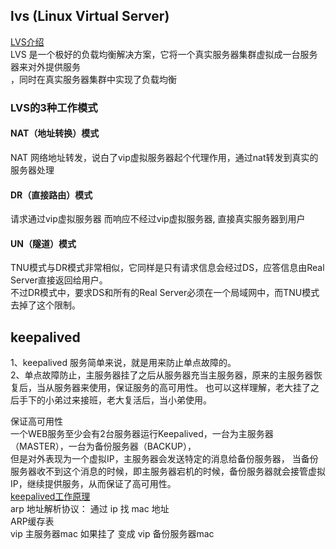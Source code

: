 ## lvs (Linux Virtual Server)  
[LVS介绍](https://blog.csdn.net/weixin_44006596/article/details/127981810)  
LVS 是一个极好的负载均衡解决方案，它将一个真实服务器集群虚拟成一台服务器来对外提供服务    
，同时在真实服务器集群中实现了负载均衡  
### LVS的3种工作模式  
#### NAT（地址转换）模式   
NAT 网络地址转发，说白了vip虚拟服务器起个代理作用，通过nat转发到真实的服务器处理    
#### DR（直接路由）模式   
请求通过vip虚拟服务器  而响应不经过vip虚拟服务器, 直接真实服务器到用户  
#### UN（隧道）模式  
TNU模式与DR模式非常相似，它同样是只有请求信息会经过DS，应答信息由Real Server直接返回给用户。    
不过DR模式中，要求DS和所有的Real Server必须在一个局域网中，而TNU模式去掉了这个限制。  


## keepalived  
1、keepalived 服务简单来说，就是用来防止单点故障的。  
2、单点故障防止，主服务器挂了之后从服务器充当主服务器，原来的主服务器恢复后，当从服务器来使用，保证服务的高可用性。 
也可以这样理解，老大挂了之后手下的小弟过来接班，老大复活后，当小弟使用。  

保证高可用性   
一个WEB服务至少会有2台服务器运行Keepalived，一台为主服务器（MASTER），一台为备份服务器（BACKUP），  
但是对外表现为一个虚拟IP，主服务器会发送特定的消息给备份服务器， 
当备份服务器收不到这个消息的时候，即主服务器宕机的时候，备份服务器就会接管虚拟IP，继续提供服务，从而保证了高可用性。  
[keepalived工作原理](https://blog.csdn.net/sugartang23/article/details/120515644)  
arp 地址解析协议： 通过 ip 找 mac 地址  
ARP缓存表  
vip  主服务器mac 如果挂了 变成   vip 备份服务器mac  





